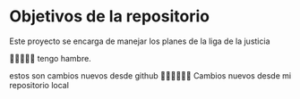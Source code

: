 # Objetivos de la repositorio

Este proyecto se encarga de manejar los planes de la liga de la justicia

🍔🍔🍔🍔🍔 tengo hambre.

estos son cambios nuevos desde github 🍻🍻🍻🍻🍻🍻
Cambios nuevos desde mi
repositorio local

